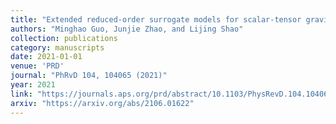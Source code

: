 ```yaml
---
title: "Extended reduced-order surrogate models for scalar-tensor gravity in the strong field and applications to binary pulsars and gravitational waves"
authors: "Minghao Guo, Junjie Zhao, and Lijing Shao"
collection: publications
category: manuscripts
date: 2021-01-01
venue: 'PRD'
journal: "PhRvD 104, 104065 (2021)"
year: 2021
link: "https://journals.aps.org/prd/abstract/10.1103/PhysRevD.104.104065"
arxiv: "https://arxiv.org/abs/2106.01622"
---
```


<!-- Optional: abstract or additional info -->
